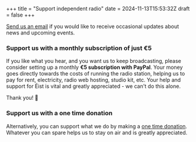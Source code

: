 +++
title = "Support independent radio"
date = 2024-11-13T15:53:32Z
draft = false
+++

[Send us an email](mailto:info@eist.radio?subject=I'd%20like%20to%20receive%20occasional%20emails%20from%20Éist&body=Thanks! "I'd like to receive occasional updates about Éist and upcoming events") if you would like to receive occasional updates about news and upcoming events.

### Support us with a monthly subscription of just €5

If you like what you hear, and you want us to keep broadcasting, please consider setting up a monthly **€5 subscription with PayPal**.
Your money goes directly towards the costs of running the radio station, helping us to pay for rent, electricity, radio web hosting, studio kit, etc.
Your help and support for Éist is vital and greatly appreciated - we can't do this alone.

Thank you! 🤟

<div id="pp">
<div id="paypal-button-container-P-4RX65068G9306103GM5KYY2A"></div>
<script src="https://www.paypal.com/sdk/js?client-id=Adk-qQ6gWzOPrhHNH4t17wDcW0kcNfGTU1aopr_7-ly-Ldiz03Sh5i5Vc77cZwS5RAyLDxS-u6GqsQKn&vault=true&intent=subscription" data-sdk-integration-source="button-factory"></script>
<script>
  paypal.Buttons({
      style: {
          shape: 'rect',
          color: 'black',
          layout: 'horizontal',
          label: 'subscribe',
          tagline: 'false'
      },
      createSubscription: function(data, actions) {
        return actions.subscription.create({
          /* Creates the subscription */
          plan_id: 'P-4RX65068G9306103GM5KYY2A',
          quantity: 1 // The quantity of the product for a subscription
        });
      },
      onApprove: function(data, actions) {
        alert(data.subscriptionID); // You can add optional success message for the subscriber here
      }
  }).render('#paypal-button-container-P-4RX65068G9306103GM5KYY2A'); // Renders the PayPal button
</script>

### Support us with a one time donation

Alternatively, you can support what we do by making a [one time donation](https://www.paypal.com/ncp/payment/25VW6TA5ZNS6C).
Whatever you can spare helps us to stay on air and is greatly appreciated.
